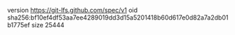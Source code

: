 version https://git-lfs.github.com/spec/v1
oid sha256:bf10ef4df53aa7ee4289019dd3d15a5201418b60d617e0d82a7a2db01b1775ef
size 25444
